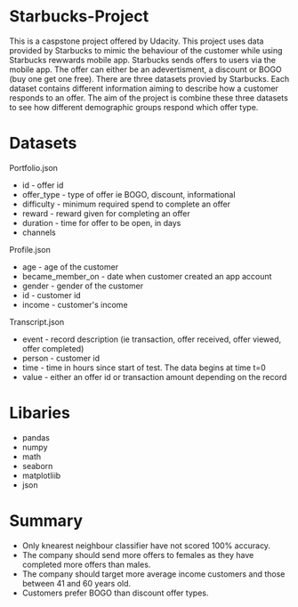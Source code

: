 # Starbucks-Project

This is a caspstone project offered by Udacity. This project uses data provided by Starbucks to mimic the behaviour of the customer while using Starbucks rewwards mobile app. Starbucks sends offers to users via the mobile app. The offer can either be an adevertisment, a discount or BOGO (buy one get one free). There are three datasets provied by Starbucks. Each dataset contains different information aiming to describe how a customer responds to an offer. The aim of the project is combine these three datasets to see how different demographic groups respond which offer type. 

# Datasets

Portfolio.json 

- id - offer id 
- offer_type - type of offer ie BOGO, discount, informational 
- difficulty - minimum required spend to complete an offer
- reward - reward given for completing an offer
- duration - time for offer to be open, in days
- channels 

Profile.json 

- age - age of the customer
- became_member_on - date when customer created an app account
- gender - gender of the customer 
- id - customer id
- income - customer's income

Transcript.json

- event - record description (ie transaction, offer received, offer viewed, offer completed)
- person - customer id
- time - time in hours since start of test. The data begins at time t=0
- value - either an offer id or transaction amount depending on the record



# Libaries 
- pandas 
- numpy
- math 
- seaborn 
- matplotliib
- json


# Summary

- Only knearest neighbour classifier have not scored 100% accuracy. 
- The company should send more offers to females as they have completed more offers than males. 
- The company should target more average income customers and those between 41 and 60 years old. 
- Customers prefer BOGO than discount offer types. 
